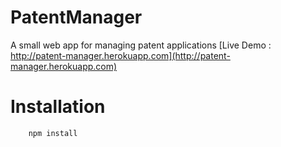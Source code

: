 # PatentManager
  A small web app for managing patent applications
  [Live Demo : http://patent-manager.herokuapp.com](http://patent-manager.herokuapp.com)

# Installation
```bash
    npm install
```


